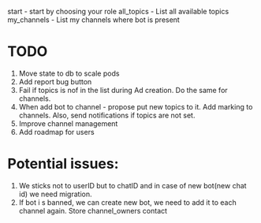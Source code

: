 start - start by choosing your role
all_topics - List all available topics
my_channels - List my channels where bot is present


# TODO
1. Move state to db to scale pods
2. Add report bug button
3. Fail if topics is nof in the list during Ad creation. Do the same for channels.
4. When add bot to channel - propose put new topics to it. Add marking to channels. 
Also, send notifications if topics are not set.
5. Improve channel management
6. Add roadmap for users

# Potential issues:
1. We sticks not to userID but to chatID and in case of new bot(new chat id) we need migration.
2. If bot i s banned, we can create new bot, we need to add it to each channel again. Store channel_owners contact